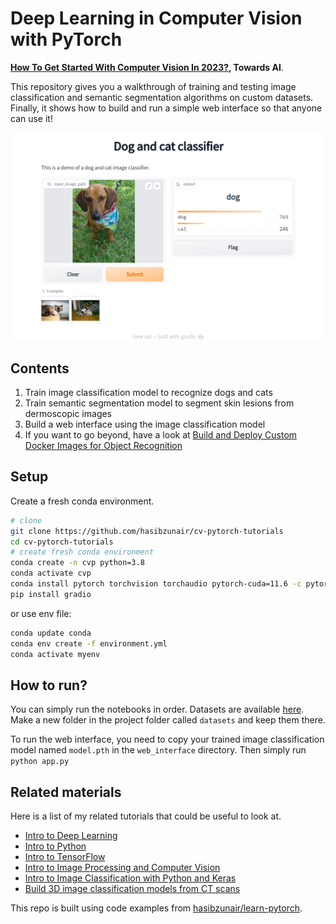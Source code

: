 # Deep Learning in Computer Vision with PyTorch

**[How To Get Started With Computer Vision In 2023?](https://pub.towardsai.net/how-to-get-started-with-computer-vision-in-2023-9731d058bac1), Towards AI**.

This repository gives you a walkthrough of training and testing image classification and semantic segmentation algorithms on custom datasets. Finally, it shows how to build and run a simple web interface so that anyone can use it!

![attention](./media/demo.png)

## Contents

1. Train image classification model to recognize dogs and cats
2. Train semantic segmentation model to segment skin lesions from dermoscopic images
3. Build a web interface using the image classification model
4. If you want to go beyond, have a look at [Build and Deploy Custom Docker Images for Object Recognition
](https://pub.towardsai.net/build-and-deploy-custom-docker-images-for-object-recognition-d0d127b2603b)

## Setup

Create a fresh conda environment.

```bash
# clone
git clone https://github.com/hasibzunair/cv-pytorch-tutorials
cd cv-pytorch-tutorials
# create fresh conda environment
conda create -n cvp python=3.8
conda activate cvp
conda install pytorch torchvision torchaudio pytorch-cuda=11.6 -c pytorch -c nvidia
pip install gradio
```

or use env file:

```bash
conda update conda
conda env create -f environment.yml
conda activate myenv
```

## How to run?

You can simply run the notebooks in order. Datasets are available [here](https://github.com/hasibzunair/cv-pytorch-tutorials/releases/tag/v1). Make a new folder in the project folder called `datasets` and keep them there.

To run the web interface, you need to copy your trained image classification model named `model.pth` in the `web_interface` directory. Then simply run `python app.py`

## Related materials

Here is a list of my related tutorials that could be useful to look at.

* [Intro to Deep Learning](https://github.com/hasibzunair/neural-nets-for-babies)
* [Intro to Python](https://github.com/hasibzunair/ieee19-py)
* [Intro to TensorFlow](https://github.com/hasibzunair/ericsson-upskill-tutorials)
* [Intro to Image Processing and Computer Vision](https://github.com/hasibzunair/ieee18-cv)
* [Intro to Image Classification with Python and Keras](https://github.com/hasibzunair/whats-image-classifcation-really)
* [Build 3D image classification models from CT scans](https://keras.io/examples/vision/3D_image_classification/)

This repo is built using code examples from [hasibzunair/learn-pytorch](https://github.com/hasibzunair/learn-pytorch).
